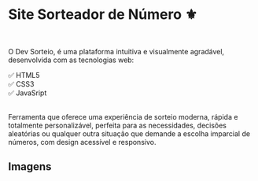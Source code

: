 <h1>Site Sorteador de Número ⚜️</h1>
<br>
<p>O Dev Sorteio, é uma plataforma intuitiva e visualmente agradável, desenvolvida com as tecnologias web:</p>
✅ HTML5
<br>
✅ CSS3
<br>
✅ JavaSript
<br>
<br>
<p>Ferramenta que oferece uma experiência de sorteio moderna, rápida e totalmente personalizável, perfeita para as necessidades, decisões aleatórias ou qualquer outra situação que demande a escolha imparcial de números, com design acessível e responsivo.</p>


 <h2>Imagens</h2>
 <img src="">
 <br>
 <h2></h2>
 <img src="">
